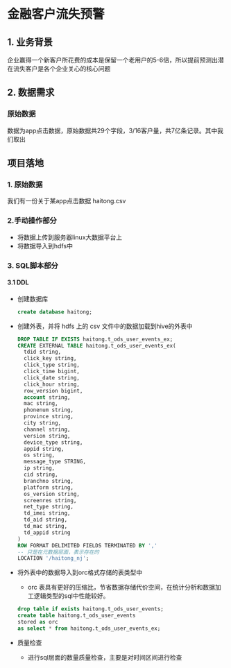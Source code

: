 # 金融客户流失预警

## 1. 业务背景

企业赢得一个新客户所花费的成本是保留一个老用户的5-6倍，所以提前预测出潜在流失客户是各个企业关心的核心问题

## 2. 数据需求

### 原始数据

数据为app点击数据，原始数据共29个字段，3/16客户量，共7亿条记录。其中我们取出







## 项目落地

### 1. 原始数据

我们有一份关于某app点击数据 haitong.csv

### 2.手动操作部分

+ 将数据上传到服务器linux大数据平台上
+ 将数据导入到hdfs中

### 3. SQL脚本部分

#### 3.1 DDL

+ 创建数据库

  ```sql
  create database haitong;
  ```

+ 创建外表，并将 hdfs 上的 csv 文件中的数据加载到hive的外表中

  ```sql
  DROP TABLE IF EXISTS haitong.t_ods_user_events_ex;
  CREATE EXTERNAL TABLE haitong.t_ods_user_events_ex(
    tdid string,
    click_key string,
    click_type string,
    click_time bigint,
    click_date string,
    click_hour string,
    row_version bigint,
    account string,
    mac string,
    phonenum string,
    province string,
    city string,
    channel string,
    version string,
    device_type string,
    appid string,
    os string,
    message_type STRING,
    ip string,
    cid string,
    branchno string,
    platform string,
    os_version string,
    screenres string,
    net_type string,
    td_imei string,
    td_aid string,
    td_mac string,
    td_appid string
  )
  ROW FORMAT DELIMITED FIELDS TERMINATED BY ','
  -- 只是在元数据层面，表示存在的
  LOCATION '/haitong_nj';
  ```

+ 将外表中的数据导入到orc格式存储的表类型中

  + orc 表具有更好的压缩比，节省数据存储代价空间，在统计分析和数据加工逻辑类型的sql中性能较好。

  ```sql
  drop table if exists haitong.t_ods_user_events;
  create table haitong.t_ods_user_events
  stored as orc
  as select * from haitong.t_ods_user_events_ex;
  ```

+ 质量检查

  + 进行sql层面的数量质量检查，主要是对时间区间进行检查

  ```sql
  
  ```

  

